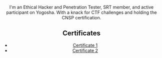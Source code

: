 <center>
  <p>
    I'm an Ethical Hacker and Penetration Tester, SRT member, and active participant on Yogosha.
    With a knack for CTF challenges and holding the CNSP certification.
  </p>
  <!-- Certificates Section -->
  <section id="certificates">
    <h2>Certificates</h2>
    <ul>
      <li><a href="certificate1.pdf" target="_blank">Certificate 1</a></li>
      <li><a href="certificate2.pdf" target="_blank">Certificate 2</a></li>
      <!-- Add more certificate links or information -->
    </ul>
  </section>
</center>